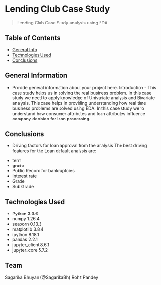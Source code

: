 # Lending Club Case Study
> Lending Club Case Study analysis using EDA


## Table of Contents
* [General Info](#general-information)
* [Technologies Used](#technologies-used)
* [Conclusions](#conclusions)

<!-- You can include any other section that is pertinent to your problem -->

## General Information
- Provide general information about your project here.
Introduction - This case study helps us in solving the real business problem. 
In this case study we need to apply knowledge of Univariate analysis and Bivariate analysis. 
This case helps in providing understanding how real time business problems are solved using EDA. 
In this case study we to understand how consumer attributes and loan attributes influence company decision for loan processing. 

## Conclusions
- Driving factors for loan approval from the analysis
The best driving features for the Loan default analysis are: 
<ul>
<li>term
<li>grade
<li>Public Record for bankruptcies
<li>Interest rate
<li>Grade
<li>Sub Grade
</ul>

<!-- You don't have to answer all the questions - just the ones relevant to your project. -->


## Technologies Used
- Python          3.9.6
- numpy           1.26.4
- seaborn         0.13.2
- matplotlib      3.8.4
- ipython         8.18.1
- pandas          2.2.1
- jupyter_client  8.6.1
- jupyter_core    5.7.2

<!-- As the libraries versions keep on changing, it is recommended to mention the version of library used in this project -->

## Team
Sagarika Bhuyan (@SagarikaBh)
Rohit Pandey 


<!-- Optional -->
<!-- ## License -->
<!-- This project is open source and available under the [... License](). -->

<!-- You don't have to include all sections - just the one's relevant to your project -->
